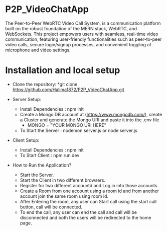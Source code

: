 # P2P_VideoChatApp
The Peer-to-Peer WebRTC Video Call System, is a communication platform built on the robust foundation of the MERN stack, WebRTC, and WebSockets. 
This project empowers users with seamless, real-time video communication, featuring user-friendly functionalities such as peer-to-peer video calls, secure login/signup processes, and 
convenient toggling of microphone and video settings.

# Installation and local setup
* Clone the repository:
   *git clone https://github.com/Halima1872/P2P_VideoChatApp.git

* Server Setup:
   * Install Dependencies : npm init
   * Create a Mongo DB account at (https://www.mongodb.com/), create a Cluster and generate the Mongo URI and paste it into the .env file
      * MONGO = "YOUR MONGO URI HERE"
   * To Start the Server : nodemon server.js or node server.js

* Client Setup:
    * Install Dependencies : npm init
    * To Start Client : npm run dev

 * How to Run the Application?
     * Start the Server.
     * Start the Client in two different browsers.
     * Register for two different accountd and Log in into those accounts.
     * Create a Room from one account using a room id and from another account join the same room using room id.
     * After Entering the room, any user can Start call using the start call button, call will be connected.
     * To end the call, any user can end the call and call will be disconnected and both the users will be redirected to the home page.

